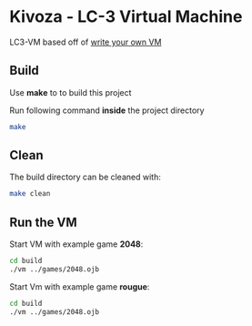 # Kivoza - LC-3 Virtual Machine

LC3-VM based off of [write your own VM](https://justinmeiners.github.io/lc3-vm/)

## Build

Use **make** to to build this project

Run following command **inside** the project directory

```bash
make
```

## Clean

The build directory can be cleaned with:

```bash
make clean
```

## Run the VM

Start VM with example game **2048**:

```bash
cd build
./vm ../games/2048.ojb
```

Start Vm with example game **rougue**:

```bash
cd build
./vm ../games/2048.ojb
```
